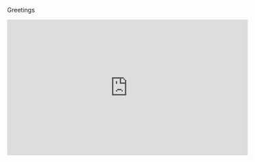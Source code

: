 Greetings
<br>
<iframe width="560" height="315" src="https://www.youtube.com/embed/NrrwMYK8oA0" frameborder="0" allow="accelerometer; autoplay; encrypted-media; gyroscope; picture-in-picture" allowfullscreen></iframe>